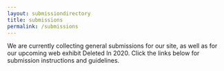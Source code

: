 ```yaml
---
layout: submissiondirectory
title: submissions
permalink: /submissions
---
```


We are currently collecting general submissions for our site, as well as for our upcoming web exhibit Deleted In 2020. Click the links below for submission instructions and guidelines.